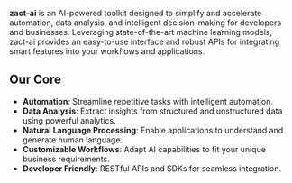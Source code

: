 **zact-ai** is an AI-powered toolkit designed to simplify and accelerate automation, data analysis, and intelligent decision-making for developers and businesses. Leveraging state-of-the-art machine learning models, zact-ai provides an easy-to-use interface and robust APIs for integrating smart features into your workflows and applications.

## Our Core

- **Automation**: Streamline repetitive tasks with intelligent automation.
- **Data Analysis**: Extract insights from structured and unstructured data using powerful analytics.
- **Natural Language Processing**: Enable applications to understand and generate human language.
- **Customizable Workflows**: Adapt AI capabilities to fit your unique business requirements.
- **Developer Friendly**: RESTful APIs and SDKs for seamless integration.

